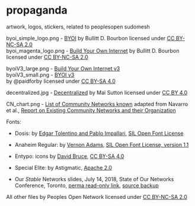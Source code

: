 # propaganda
artwork, logos, stickers, related to peoplesopen sudomesh

byoi_simple_logo.png - [BYOI](https://raw.githubusercontent.com/sudomesh/propaganda/master/stickers/byoi_simple_logo.png) by Bullitt D. Bourbon licensed under [CC BY-NC-SA 2.0](https://creativecommons.org/licenses/by-nc-sa/2.0/)  
byoi_magenta_logo.png - [Build Your Own Internet](https://raw.githubusercontent.com/sudomesh/propaganda/master/stickers/byoi_magenta_logo.png) by Bullitt D. Bourbon licensed under [CC BY-NC-SA 2.0](https://creativecommons.org/licenses/by-nc-sa/2.0/)   

byoiV3_large.png - [Build Your Own Internet v3](https://raw.githubusercontent.com/sudomesh/propaganda/master/stickers/byoiV3_large.png)   
byoiV3_small.png - [BYOI v3](https://raw.githubusercontent.com/sudomesh/propaganda/master/stickers/byoiV3_small.png)   
by @paidforby licensed under [CC BY-SA 4.0](https://creativecommons.org/licenses/by-sa/4.0/)   

decentralized.jpg - [Decentralized](https://raw.githubusercontent.com/sudomesh/propaganda/master/stickers/decentralized.jpg)
by Mai Sutton licensed under [CC BY 4.0](https://creativecommons.org/licenses/by/4.0/)

CN_chart.png - [List of Community Networks known](https://raw.githubusercontent.com/sudomesh/propaganda/master/infographics/CN_chart.png) adapted from Navarro et al., [Report on Existing Community Networks and their Organization](https://www.netcommons.eu/sites/default/files/attachment_0.pdf)

Fonts:
- Dosis: by [Edgar Tolentino and Pablo Impallari](http://www.impallari.com), [SIL Open Font License](http://scripts.sil.org/OFL)
- Anaheim Regular: by [Vernon Adams](https://github.com/vernnobile/anaheimFont), [SIL Open Font License, version 1.1](https://github.com/vernnobile/anaheimFont/blob/master/OFL.txt)
- Entypo: icons by [David Bruce](http://www.entypo.com), [CC BY-SA 4.0](https://creativecommons.org/licenses/by-sa/4.0/)

- Special Elite: by Astigmatic, [Apache 2.0](http://www.apache.org/licenses/LICENSE-2.0)

- Our _Stable_ Networks slides, July 14, 2018, State of Our Networks Conference, Toronto, [perma read-only link](https://cryptpad.fr/slide/#/2/slide/view/Q7uOjmo75Ua4R+L5Scjug9doHfl52XGMdRu2frmTWQk/), [source backup](https://github.com/sudomesh/propaganda/blob/master/presentations/2018-07-14-Our-Networks.md)

All other files by Peoples Open Network licensed under [CC BY-NC-SA 2.0](https://creativecommons.org/licenses/by-nc-sa/2.0/)   
